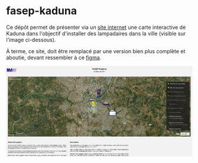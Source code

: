 # fasep-kaduna

Ce dépôt permet de présenter via un [site internet](https://mitsio-motu-data.github.io/fasep-kaduna/)
une carte interactive
de Kaduna dans l'objectif d'installer des lampadaires dans la ville (visible
sur l'image ci-dessous).

À terme, ce site, doit être remplacé par une version bien plus complète et
aboutie, devant ressembler à ce
[figma](https://www.figma.com/file/p5xUnJawBNI4nOkif4cf78/Kaduna-City-FASEP-Website?type=design&node-id=0-1&mode=design&t=tmKFh9c4VSdLU50d-0).

![](./src/fasep-website.jpg)
